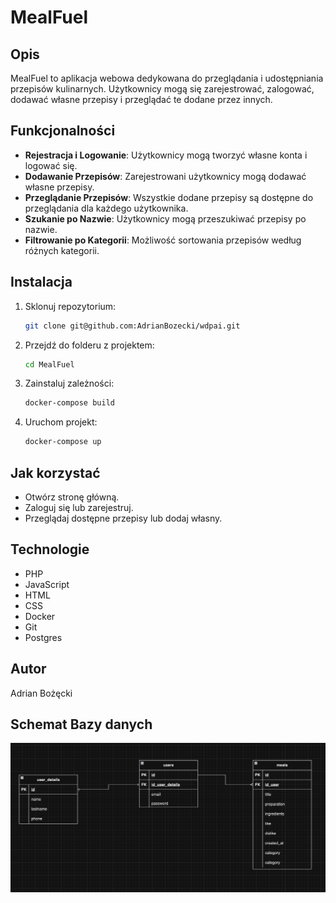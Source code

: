 # MealFuel

## Opis

MealFuel to aplikacja webowa dedykowana do przeglądania i udostępniania przepisów kulinarnych. Użytkownicy mogą się zarejestrować, zalogować, dodawać własne przepisy i przeglądać te dodane przez innych.

## Funkcjonalności

- **Rejestracja i Logowanie**: Użytkownicy mogą tworzyć własne konta i logować się.
- **Dodawanie Przepisów**: Zarejestrowani użytkownicy mogą dodawać własne przepisy.
- **Przeglądanie Przepisów**: Wszystkie dodane przepisy są dostępne do przeglądania dla każdego użytkownika.
- **Szukanie po Nazwie**: Użytkownicy mogą przeszukiwać przepisy po nazwie.
- **Filtrowanie po Kategorii**: Możliwość sortowania przepisów według różnych kategorii.

## Instalacja

1. Sklonuj repozytorium:

    ```bash
    git clone git@github.com:AdrianBozecki/wdpai.git
    ```

2. Przejdź do folderu z projektem:

    ```bash
    cd MealFuel
    ```

3. Zainstaluj zależności:

    ```bash
    docker-compose build
    ```

4. Uruchom projekt:

    ```bash
    docker-compose up
    ```

## Jak korzystać

- Otwórz stronę główną.
- Zaloguj się lub zarejestruj.
- Przeglądaj dostępne przepisy lub dodaj własny.

## Technologie

- PHP
- JavaScript
- HTML
- CSS
- Docker
- Git
- Postgres

## Autor

Adrian Bożęcki

## Schemat Bazy danych

![ERD.png](ERD.png)